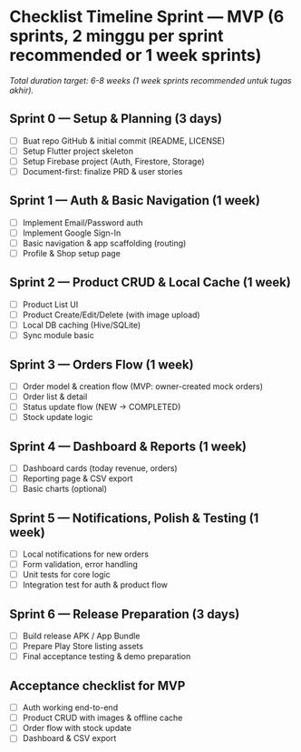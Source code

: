 # Checklist Timeline Sprint — MVP (6 sprints, 2 minggu per sprint recommended or 1 week sprints)
_Total duration target: 6-8 weeks (1 week sprints recommended untuk tugas akhir)._

## Sprint 0 — Setup & Planning (3 days)
- [ ] Buat repo GitHub & initial commit (README, LICENSE)
- [ ] Setup Flutter project skeleton
- [ ] Setup Firebase project (Auth, Firestore, Storage)
- [ ] Document-first: finalize PRD & user stories

## Sprint 1 — Auth & Basic Navigation (1 week)
- [ ] Implement Email/Password auth
- [ ] Implement Google Sign-In
- [ ] Basic navigation & app scaffolding (routing)
- [ ] Profile & Shop setup page

## Sprint 2 — Product CRUD & Local Cache (1 week)
- [ ] Product List UI
- [ ] Product Create/Edit/Delete (with image upload)
- [ ] Local DB caching (Hive/SQLite)
- [ ] Sync module basic

## Sprint 3 — Orders Flow (1 week)
- [ ] Order model & creation flow (MVP: owner-created mock orders)
- [ ] Order list & detail
- [ ] Status update flow (NEW -> COMPLETED)
- [ ] Stock update logic

## Sprint 4 — Dashboard & Reports (1 week)
- [ ] Dashboard cards (today revenue, orders)
- [ ] Reporting page & CSV export
- [ ] Basic charts (optional)

## Sprint 5 — Notifications, Polish & Testing (1 week)
- [ ] Local notifications for new orders
- [ ] Form validation, error handling
- [ ] Unit tests for core logic
- [ ] Integration test for auth & product flow

## Sprint 6 — Release Preparation (3 days)
- [ ] Build release APK / App Bundle
- [ ] Prepare Play Store listing assets
- [ ] Final acceptance testing & demo preparation

## Acceptance checklist for MVP
- [ ] Auth working end-to-end
- [ ] Product CRUD with images & offline cache
- [ ] Order flow with stock update
- [ ] Dashboard & CSV export
